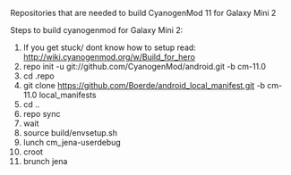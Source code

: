 Repositories that are needed to build CyanogenMod 11 for Galaxy Mini 2

Steps to build cyanogenmod for Galaxy Mini 2:
1. If you get stuck/ dont know how to setup read: http://wiki.cyanogenmod.org/w/Build_for_hero 
2. repo init -u git://github.com/CyanogenMod/android.git -b cm-11.0
3. cd .repo
4. git clone https://github.com/Boerde/android_local_manifest.git -b cm-11.0 local_manifests
5. cd ..
6. repo sync
7. wait
8. source build/envsetup.sh
9. lunch cm_jena-userdebug
10. croot
11. brunch jena
